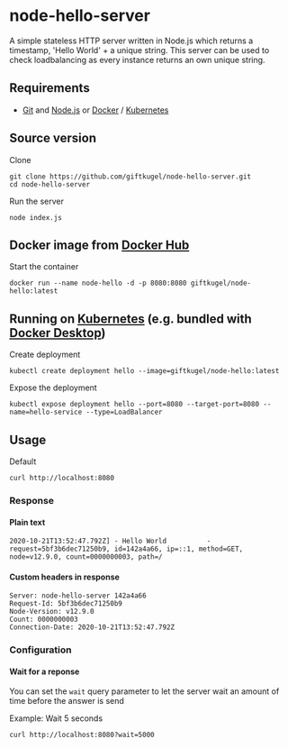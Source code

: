 # node-hello-server
A simple stateless HTTP server written in Node.js which returns a timestamp, 'Hello World' + a unique string.
This server can be used to check loadbalancing as every instance returns an own unique string.

## Requirements
* [Git](https://git-scm.com/) and [Node.js](https://nodejs.org/en/) or [Docker](https://www.docker.com/) / [Kubernetes](https://kubernetes.io/)

## Source version

Clone
```
git clone https://github.com/giftkugel/node-hello-server.git
cd node-hello-server
```

Run the server
```
node index.js
```

## Docker image from [Docker Hub](https://hub.docker.com/r/giftkugel/node-hello/)

Start the container
```
docker run --name node-hello -d -p 8080:8080 giftkugel/node-hello:latest
```

## Running on [Kubernetes](https://kubernetes.io/) (e.g. bundled with [Docker Desktop](https://www.docker.com/products/docker-desktop))

Create deployment
```
kubectl create deployment hello --image=giftkugel/node-hello:latest
```

Expose the deployment
```
kubectl expose deployment hello --port=8080 --target-port=8080 --name=hello-service --type=LoadBalancer
```

## Usage

Default
```
curl http://localhost:8080
```

### Response

#### Plain text
```
2020-10-21T13:52:47.792Z] - Hello World          - request=5bf3b6dec71250b9, id=142a4a66, ip=::1, method=GET, node=v12.9.0, count=0000000003, path=/
```

#### Custom headers in response
```
Server: node-hello-server 142a4a66
Request-Id: 5bf3b6dec71250b9
Node-Version: v12.9.0
Count: 0000000003
Connection-Date: 2020-10-21T13:52:47.792Z
```

### Configuration

#### Wait for a reponse
You can set the `wait` query parameter to let the server wait an amount of time before the answer is send

Example: Wait 5 seconds
```
curl http://localhost:8080?wait=5000
```
